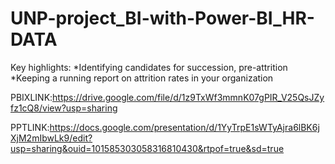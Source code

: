 # UNP-project_BI-with-Power-BI_HR-DATA

Key highlights:
*Identifying candidates for succession, pre-attrition
*Keeping a running report on attrition rates in your organization

PBIXLINK:https://drive.google.com/file/d/1z9TxWf3mmnK07gPIR_V25QsJZyfz1cQ8/view?usp=sharing

PPTLINK:https://docs.google.com/presentation/d/1YyTrpE1sWTyAjra6lBK6jXjM2mIbwLk9/edit?usp=sharing&ouid=101585303058316810430&rtpof=true&sd=true
